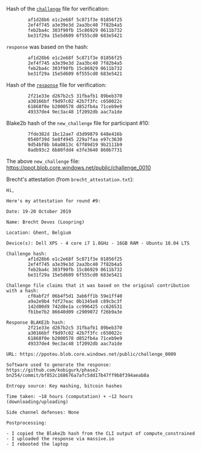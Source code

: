 Hash of the [`challenge`](https://ppot.blob.core.windows.net/public/challenge_0009) file for verification:

```
        af1d28b6 e1c2e68f 5c871f3e 01856f25
        2ef4f745 a3e39e3d 2aa3bc40 7f82b4a5
        feb2ba4c 303f90fb 15c86929 0611b732
        be31f29a 15e5d609 6f555cd0 683e5421
```

`response` was based on the hash:

```
        af1d28b6 e1c2e68f 5c871f3e 01856f25
        2ef4f745 a3e39e3d 2aa3bc40 7f82b4a5
        feb2ba4c 303f90fb 15c86929 0611b732
        be31f29a 15e5d609 6f555cd0 683e5421
```

Hash of the [`response`](https://ppot.blob.core.windows.net/public/response_0009_brecht) file for verification:

```
        2f21e33e d267b2c5 31fbafb1 89beb370
        a30166bf f9d97c02 42b7f3fc c650022c
        61868f0e b2000578 d852fb4a 71ceb9e9
        49337de4 9ec3ac48 1f2092db aac7a1de
```

Blake2b hash of the `new_challenge` file for participant #10:

```
        7fde382d 1bc12ae7 d3d99879 648e416b
        0540f39d 5e8f4945 229a7faa e97c3630
        9d54bf8b b8a0813c 67f89d19 9b2111b9
        0adb93c2 6b80fdd4 e3fe3640 860b7731
```

The above `new_challenge` file: https://ppot.blob.core.windows.net/public/challenge_0010

Brecht's attestation (from `brecht_attestation.txt`):

```
Hi,

Here's my attestation for round #9:

Date: 19-20 October 2019

Name: Brecht Devos (Loopring)

Location: Ghent, Belgium

Device(s): Dell XPS - 4 core i7 1.8GHz - 16GB RAM - Ubuntu 18.04 LTS

Challenge hash:
        af1d28b6 e1c2e68f 5c871f3e 01856f25
        2ef4f745 a3e39e3d 2aa3bc40 7f82b4a5
        feb2ba4c 303f90fb 15c86929 0611b732
        be31f29a 15e5d609 6f555cd0 683e5421 
        
Challenge file claims that it was based on the original contribution with a hash:
        cf0abf2f 06b4f5d1 3ab6ff1b 59e1ff40
        a9a2e9b4 fdf27eac 0b1345e8 c89cbc3f
        142d00d9 742d8e1a cc996425 cc626531
        fb1be7b2 86640d09 c2909072 f26b9a3e 
        
Response BLAKE2b hash:
        2f21e33e d267b2c5 31fbafb1 89beb370
        a30166bf f9d97c02 42b7f3fc c650022c
        61868f0e b2000578 d852fb4a 71ceb9e9
        49337de4 9ec3ac48 1f2092db aac7a1de 

URL: https://ppoteu.blob.core.windows.net/public/challenge_0009

Software used to generate the response: https://github.com/kobigurk/phase2-bn254/commit/bf852c168676a7afc5dd17b47ff9b8f394aeab8a

Entropy source: Key mashing, bitcoin hashes

Time taken: ~18 hours (computation) + ~12 hours (downloading/uploading)

Side channel defenses: None

Postprocessing:

- I copied the Blake2b hash from the CLI output of compute_constrained
- I uploaded the response via massive.io
- I rebooted the laptop
```
